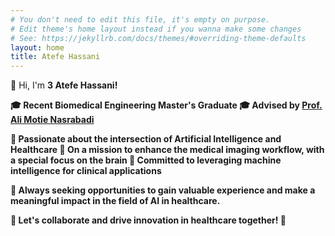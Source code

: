 ```yaml
---
# You don't need to edit this file, it's empty on purpose.
# Edit theme's home layout instead if you wanna make some changes
# See: https://jekyllrb.com/docs/themes/#overriding-theme-defaults
layout: home
title: Atefe Hassani
---
```

👋 Hi, I'm <b>3 Atefe Hassani!

🎓 Recent Biomedical Engineering Master's Graduate
🎓 Advised by <a href="[https://faculty.washington.edu/ajko/](https://scholar.google.co.uk/citations?hl=en&user=EDmSL6cAAAAJ&view_op=list_works&sortby=pubdate)">Prof. Ali Motie Nasrabadi</a>

🧠 Passionate about the intersection of Artificial Intelligence and Healthcare
🧠 On a mission to enhance the medical imaging workflow, with a special focus on the brain
🧠 Committed to leveraging machine intelligence for clinical applications

💼 Always seeking opportunities to gain valuable experience and make a meaningful impact in the field of AI in healthcare.

🌟 Let's collaborate and drive innovation in healthcare together! 🌟

